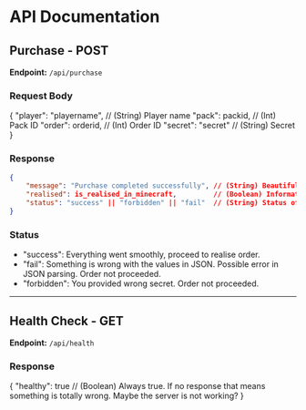 # API Documentation

## Purchase - POST
**Endpoint:** `/api/purchase`

### Request Body
{
    "player": "playername",  // (String) Player name
    "pack": packid,          // (Int) Pack ID
    "order": orderid,        // (Int) Order ID
    "secret": "secret"       // (String) Secret
}

### Response
```json
{
    "message": "Purchase completed successfully", // (String) Beautiful message
    "realised": is_realised_in_minecraft,         // (Boolean) Information if the order was realised in Minecraft
    "status": "success" || "forbidden" || "fail"  // (String) Status of the operation
}
```

### Status
- "success": Everything went smoothly, proceed to realise order.
- "fail": Something is wrong with the values in JSON. Possible error in JSON parsing. Order not proceeded.
- "forbidden": You provided wrong secret. Order not proceeded.

---

## Health Check - GET
**Endpoint:** `/api/health`

### Response
{
    "healthy": true // (Boolean) Always true. If no response that means something is totally wrong. Maybe the server is not working?
}
